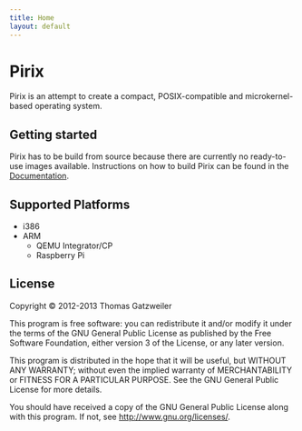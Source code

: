 ```yaml
---
title: Home
layout: default
---
```


# Pirix

Pirix is an attempt to create a compact, POSIX-compatible and
microkernel-based operating system.

## Getting started

Pirix has to be build from source because there are currently no
ready-to-use images available. Instructions on how to build Pirix can
be found in the [Documentation](/doc/building/).

## Supported Platforms

* i386
* ARM
   * QEMU Integrator/CP
   * Raspberry Pi

## License

Copyright &copy; 2012-2013 Thomas Gatzweiler

This program is free software: you can redistribute it and/or modify
it under the terms of the GNU General Public License as published by
the Free Software Foundation, either version 3 of the License, or any
later version.

This program is distributed in the hope that it will be useful, but
WITHOUT ANY WARRANTY; without even the implied warranty of
MERCHANTABILITY or FITNESS FOR A PARTICULAR PURPOSE. See the GNU
General Public License for more details.

You should have received a copy of the GNU General Public License
along with this program. If not, see <http://www.gnu.org/licenses/>.
